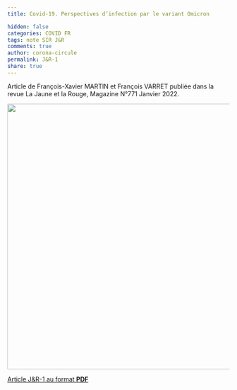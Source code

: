 ```yaml
---
title: Covid-19. Perspectives d’infection par le variant Omicron

hidden: false
categories: COVID FR
tags: note SIR J&R
comments: true
author: corona-circule
permalink: J&R-1
share: true
---
```


<link rel="stylesheet" href="../assets/css/style.css">

Article de François-Xavier MARTIN et François VARRET publiée dans la revue La Jaune et la Rouge, Magazine N°771 Janvier 2022. <br/>


<img src='/lettres/images/img-J&R-1.png' width='600px'/>

[Article J&R-1 au format __PDF__](/lettres/resources/pdf/J&R-1.pdf)
